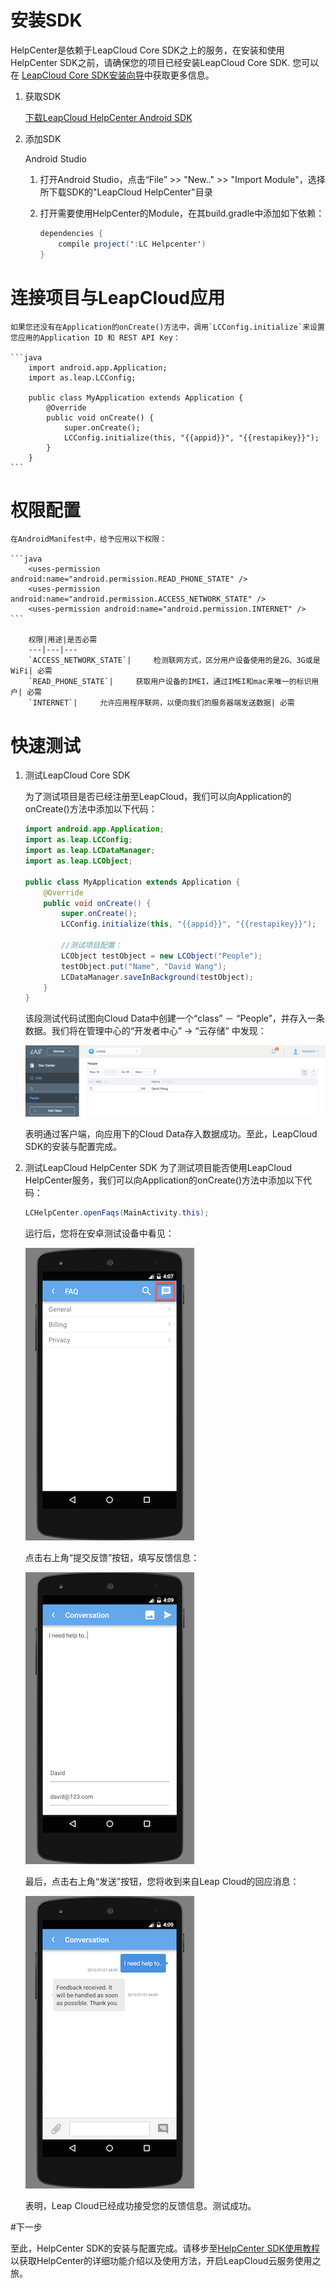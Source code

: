 #	安装SDK

HelpCenter是依赖于LeapCloud Core SDK之上的服务，在安装和使用HelpCenter SDK之前，请确保您的项目已经安装LeapCloud Core SDK. 您可以在 [LeapCloud Core SDK安装向导](LC_DOCS_LINK_PLACEHOLDER_SDK_QUICKSTART_ANDROID)中获取更多信息。

1. 获取SDK

	<a class="download-sdk" href="...">下载LeapCloud HelpCenter Android SDK</a>
	
2. 添加SDK

	Android Studio 

	1. 	打开Android Studio，点击“File” >> "New.." >> "Import Module"，选择所下载SDK的"LeapCloud HelpCenter"目录
	2. 	打开需要使用HelpCenter的Module，在其build.gradle中添加如下依赖：
	
		```java
		dependencies {
			compile project(':LC Helpcenter')
		}
		```

#	连接项目与LeapCloud应用
	
	如果您还没有在Application的onCreate()方法中，调用`LCConfig.initialize`来设置您应用的Application ID 和 REST API Key：
	
	```java
		import android.app.Application;
		import as.leap.LCConfig;
	
		public class MyApplication extends Application {
			@Override
			public void onCreate() {
				super.onCreate();
				LCConfig.initialize(this, "{{appid}}", "{{restapikey}}");
			}
		}
	```
	
#	权限配置

	在AndroidManifest中，给予应用以下权限：
		
	```java
		<uses-permission android:name="android.permission.READ_PHONE_STATE" />
		<uses-permission android:name="android.permission.ACCESS_NETWORK_STATE" />
		<uses-permission android:name="android.permission.INTERNET" />
	```
		
		权限|用途|是否必需
		---|---|---
		`ACCESS_NETWORK_STATE`|		检测联网方式，区分用户设备使用的是2G、3G或是WiFi| 必需
		`READ_PHONE_STATE`| 	获取用户设备的IMEI，通过IMEI和mac来唯一的标识用户| 必需
		`INTERNET`| 	允许应用程序联网，以便向我们的服务器端发送数据| 必需
	
#	快速测试

1. 测试LeapCloud Core SDK

	为了测试项目是否已经注册至LeapCloud，我们可以向Application的onCreate()方法中添加以下代码：
	
	```java
	import android.app.Application;
	import as.leap.LCConfig;
	import as.leap.LCDataManager;
	import as.leap.LCObject;
	
	public class MyApplication extends Application {
		@Override
		public void onCreate() {
			super.onCreate();
			LCConfig.initialize(this, "{{appid}}", "{{restapikey}}");
			
			//测试项目配置：
			LCObject testObject = new LCObject("People");
			testObject.put("Name", "David Wang");
			LCDataManager.saveInBackground(testObject);
		}
	}
	```
	
	该段测试代码试图向Cloud Data中创建一个“class” － “People”，并存入一条数据。我们将在管理中心的“开发者中心” -> “云存储” 中发现：
	
	![imgSDKQSTestAddObj](../../../images/imgSDKQSTestAddObj.png)
	
	表明通过客户端，向应用下的Cloud Data存入数据成功。至此，LeapCloud SDK的安装与配置完成。

2. 测试LeapCloud HelpCenter SDK
	为了测试项目能否使用LeapCloud HelpCenter服务，我们可以向Application的onCreate()方法中添加以下代码：
	
	```java
	LCHelpCenter.openFaqs(MainActivity.this);
	```
	
	运行后，您将在安卓测试设备中看见：
	
	![imgSupportHome](../../../images/imgSupportHome.png)
	
	点击右上角“提交反馈”按钮，填写反馈信息：
	
	![imgSupportAddMsg](../../../images/imgSupportAddMsg.png)
	
	最后，点击右上角“发送”按钮，您将收到来自Leap Cloud的回应消息：
	
	![imgSupportConversation](../../../images/imgSupportConversation.png)
	
	表明，Leap Cloud已经成功接受您的反馈信息。测试成功。

#下一步

至此，HelpCenter SDK的安装与配置完成。请移步至[HelpCenter SDK使用教程](LC_DOCS_GUIDE_LINK_PLACEHOLDER_ANDROID#SUPPORT_ZH)以获取HelpCenter的详细功能介绍以及使用方法，开启LeapCloud云服务使用之旅。